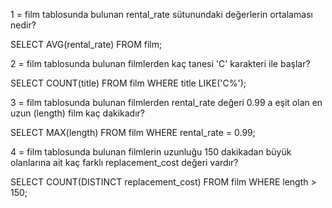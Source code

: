 1 = film tablosunda bulunan rental_rate sütunundaki değerlerin ortalaması nedir?

SELECT AVG(rental_rate)
FROM film;

2 = film tablosunda bulunan filmlerden kaç tanesi 'C' karakteri ile başlar?

SELECT COUNT(title)
FROM film
WHERE title LIKE('C%');

3 = film tablosunda bulunan filmlerden rental_rate değeri 0.99 a eşit olan en uzun (length) film kaç dakikadır?

SELECT MAX(length)
FROM film
WHERE rental_rate = 0.99;

4 = film tablosunda bulunan filmlerin uzunluğu 150 dakikadan büyük olanlarına ait kaç farklı replacement_cost değeri vardır?

SELECT COUNT(DISTINCT replacement_cost)
FROM film
WHERE length > 150;
